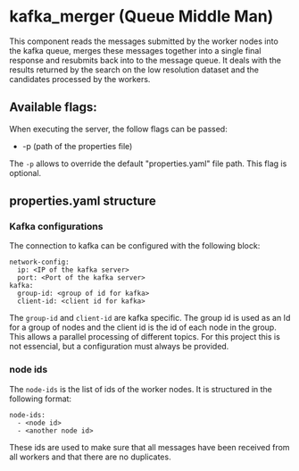 # kafka_merger (Queue Middle Man)
This component reads the messages submitted by the worker nodes into the kafka queue, merges these messages together into a single final response and resubmits back into to the message queue. It deals with the results returned by the search on the low resolution dataset and the candidates processed by the workers.

## Available flags:
When executing the server, the follow flags can be passed:
- -p (path of the properties file)

The ```-p``` allows to override the default "properties.yaml" file path. This flag is optional.

## properties.yaml structure
### Kafka configurations 

The connection to kafka can be configured with the following block:
```
network-config:
  ip: <IP of the kafka server>
  port: <Port of the kafka server>
kafka:
  group-id: <group of id for kafka>
  client-id: <client id for kafka>
```
The ```group-id``` and ```client-id``` are kafka specific. The group id is used as an Id for a group of nodes and the client id is the id of each node in the group. This allows a parallel processing of different topics. For this project this is not essencial, but a configuration must always be provided.

### node ids
The ```node-ids``` is the list of ids of the worker nodes. It is structured in the following format:
```
node-ids:
  - <node id>
  - <another node id>
```

These ids are used to make sure that all messages have been received from all workers and that there are no duplicates.